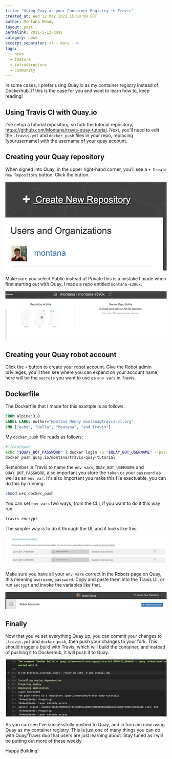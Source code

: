 ```yaml
---
title: "Using Quay as your Container Registry in Travis"
created_at: Wed 12 May 2021 15:00:00 EDT
author: Montana Mendy
layout: post
permalink: 2021-5-12-quay
category: news
excerpt_separator: <!-- more --> 
tags:
  - news
  - feature
  - infrastructure
  - community
---
```


<!-- more --> 

In some cases, I prefer using Quay.io as my container registry instead of Dockerhub. If this is the case for you and want to learn how to, keep reading! 

## Using Travis CI with Quay.io

I've setup a tutorial repository, so fork the tutorial repository, https://github.com/Montana/travis-quay-tutorial. Next, you’ll need to edit the `.travis.yml` and `docker_push` files in your repo, replacing [yourusername] with the username of your quay account.

## Creating your Quay repository 

When signed into Quay, in the upper right-hand corner, you’ll see a `+ Create New Repository` button. Click the button.

![Plus button](plus.png) 

Make sure you select Public instead of Private this is a mistake I made when first starting out with Quay. I made a repo entitled `montana-s390x`.

![Repo](repo.png)

## Creating your Quay robot account

Click the `+` button to create your robot account. Give the Robot admin privileges, you'll then see where you can expand on your account name, here will be the `secrets` you want to use as `env vars` in Travis.

## Dockerfile

The Dockerfile that I made for this example is as follows: 

```Dockerfile
FROM alpine:3.8
LABEL LABEL Author="Montana Mendy montana@travis-ci.org"
CMD ["echo", "Hello", "Montana", "and Travis"]
```

My `docker_push` file reads as follows: 

```bash
#!/bin/bash
echo "$QUAY_BOT_PASSWORD" | docker login -u "$QUAY_BOT_USERNAME" --password-stdin quay.io
docker push quay.io/montana/travis-quay-tutorial
```

Remember in Travis to name the `env vars`, `QUAY_BOT_USERNAME` and `QUAY_BOT_PASSWORD`, also important you store the `token` or your `password` as well as an `env var`. It's also important you make this file exectuable, you can do this by running: 

```bash
chmod u+x docker_push
```

You can set `env vars` two ways, from the CLI, if you want to do it this way run:

```bash
travis encrypt
```

The simpler way is to do it through the UI, and it looks like this: 

![Env Vars](envvars.png) 

Make sure you have all your `env vars` correct in the Robots page on Quay, this meaning `username`, `password`. Copy and paste them into the Travis UI, or run `encrypt` and invoke the variables like that.

![Robot](robot.png)

## Finally

Now that you’ve set everything Quay up, you can commit your changes to `.travis.yml` and `docker_push`, then push your changes to your fork. This should trigger a build with Travis, which will build the container, and instead of pushing it to Dockerhub, it will push it to Quay.

![Robot](success.png) 

As you can see I've successfully pushed to Quay, and in turn am now using Quay as my container registry. This is just one of many things you can do with Quay/Travis duo that users are just learning about. Stay tuned as I will be putting out more of these weekly. 

Happy Building! 
